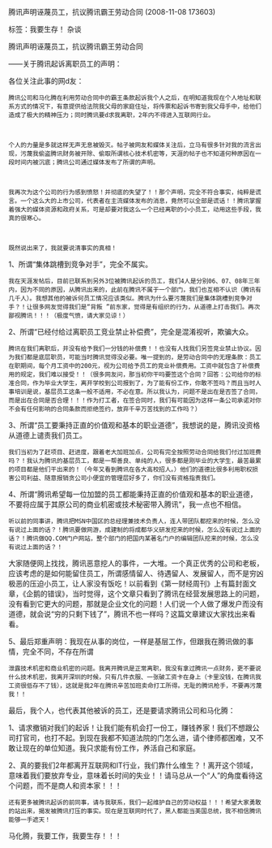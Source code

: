 

腾讯声明诬蔑员工，抗议腾讯霸王劳动合同 (2008-11-08 173603)

标签：我要生存！ 杂谈  	



腾讯声明诬蔑员工，抗议腾讯霸王劳动合同



――关于腾讯起诉离职员工的声明：



 



各位关注此事的网d友：



    腾讯公司和马化腾在利用劳动合同中的霸王条款起诉我个人之后，在明知道我现在个人地址和联系方式的情况下，有意提供给法院我父母的家庭住址，将传票和起诉书寄到我父母手中，给他们造成了极大的精神压力；同时腾讯要d求我离职，2年内不得进入互联网行业。



    个人的力量是多就这样无声无息被毁灭。帖子被网友和媒体关注后，立马有很多针对我的流言出现，污蔑我偷盗腾讯财务被开除、偷取所谓核心技术机密等，天涯的帖子也不知道何种原因在一段时间内被沉底；腾讯公司通过媒体发布了所谓的声明。



    我再次为这个公司的行为感到愤怒！并彻底的失望了！！那个声明，完全不符合事实，纯粹是谎言。一个这么大的上市公司，代表者在主流媒体发布的消息，竟然可以全部是谎话！！腾讯掌握着强大的媒体资源和政府关系，可是却要对我这么一个已经离职的小小员工，动用这些手段，我真的很寒心。



    既然说出来了，我就要说清事实的真相！



1、所谓“集体跳槽到竞争对手”，完全不属实。



    我在天涯发帖后，目前已联系到另外3位被腾讯起诉的员工，我们4人是分别06、07、08年三年内，因为不同的原因，从腾讯出来的，此前在腾讯不属于一个部门，我们也互相不认识（腾讯有几千人）。我想其他的被诉何员工情况应该类似。腾讯为什么要污蔑我们是集体跳槽到竞争对手？！让很多网友觉得我们是“背叛 ”前东家，觉得是有组织的行为，从道德上打击我们。再次鄙视腾讯！！！（极度气愤，请大家见谅！）



2、所谓“已经付给过离职员工竞业禁止补偿费”，完全是混淆视听，欺骗大众。



    腾讯在我们离职后，并没有给予我们一分钱的补偿费！！也没有人找我们另签竞业禁止协议。因为我们都是底层职员，可能当时腾讯觉得没必要。唯一提到的，是劳动合同中的无理条款：员工在职期间，每个月工资中的200元，视为公司给予员工的竞业补偿费用。工资中就包含了补偿费用的规定，我们难以接受！！（很多网友问，那当初你干吗要签这个合同？回答：公司给你的标准合同，作为毕业大学生，离开学校到公司报到了，为了能有份工作，你敢不签吗？而且当时人事培训是说，基层员工这条一般不适用，不必在意。所以我认为，问题不是出在是否签了合同，而是出在合同是否合理！！！作为打工者，在签合同时，我们有可能因为这样一条公司承诺对你不会有任何影响的合同条款而拒绝签约，放弃千辛万苦找到的工作吗？）



3、所谓“员工要秉持正直的价值观和基本的职业道德”，我想说的是，腾讯没资格从道德上谴责我们员工。

    我们当初为了赶项目、赶进度，跟着老大加班加点，公司有完全按照劳动合同给我们付过加班费吗？！我认为腾讯的基层员工，都是一帮善良、单纯的人，很多都是刚毕业的大学生，最苦最累的项目都是他们干出来的！（今年又看到腾讯在各大高校招人。）他们的道德比很多利用职权损害公司利益、随意报销贪公司小便宜的管理层好多了，你们没有资格指责我们。



4、所谓“腾讯希望每一位加盟的员工都能秉持正直的价值观和基本的职业道德，不要将应属于其原公司的商业机密或技术秘密带入腾讯”，我一点也不相信。



    听以前的同事讲，腾讯把MSN中国区的总经理兼技术负责人，连人带团队都挖来的时候，怎么没有说过上面的话？！腾讯要做网游，成建制的将成都华义研发挖来的时候，怎么没有说过上面的话？！腾讯做QQ.COM门户网站，整个部门的把国内某著名门户的编辑团队挖来的时候，怎么没有说过上面的话？！



大家随便网上找找，腾讯恶意挖人的事件，一大堆。一个真正优秀的公司和老板，应该考虑的是如何能留住员工，所谓感情留人、待遇留人、发展留人，而不是穷凶极恶的压迫小员工，让人家没有饭吃！以前看到《第一财经周刊》上有篇封面文章，《企鹅的错误》，当时觉得，这个文章只看到了腾讯在经营发展思路上的问题，没有看到它更大的问题，那就是企业文化的问题！人们说一个人做了爆发户而没有道德，就会说“穷的只剩下钱了”，腾讯不也一样吗？这篇文章建议大家找出来看看。



5、最后郑重声明：我现在从事的岗位，一样是基层工作，但跟我在腾讯做的事情，完全不同，不存在所谓   



    泄露技术机密和商业机密的问题。我离开腾讯是正常离职，我没有拿过腾讯一点财务，更不要说什么技术机密，我离开深圳的时候，只有几件衣服、一张破工资卡在身上（卡里没钱，在腾讯我工资很低存不了钱），这就是我2年在腾讯辛苦加班卖命打工所得。无耻的腾讯枪手，不要再污蔑我！！



 



最后，我个人，也代表其他被诉的员工，还是要请求腾讯公司和马化腾：



1、请求撤销对我们的起诉！让我们能有机会打一份工，赚钱养家！我们不想跟公司打官司，也打不起。到现在我都不知道法院的门怎么进，请个律师都困难，又不敢让现在的单位知道。我只求能有份工作，养活自己和家庭。



2、真的要我们2年都离开互联网和IT行业，我们靠什么维生？！离开这个领域，意味着我们要放弃专业，意味着长时间的失业！！请马总从一个“人”的角度看待这个问题，而不是商人和资本家！！！



 



    还有更多被腾讯起诉的前同事，请与我联系，我们一起维护自己的劳动权益！！！希望大家勇敢的站出来，揭发被腾讯打压的事实。现在是互联网时代了，黑人都能当美国总统，我不相信腾讯能够一手遮天！



 



马化腾，我要工作，我要生存！！！

